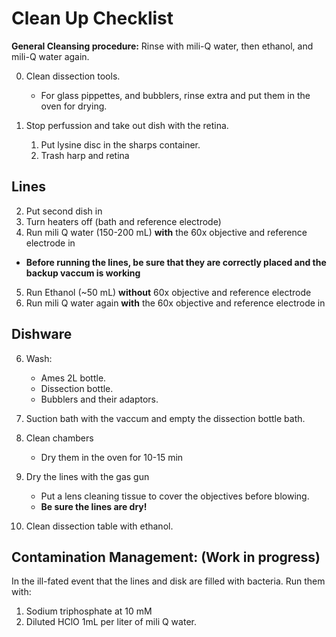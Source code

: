  # Clean Up Checklist

**General Cleansing procedure:** Rinse with mili-Q water, then ethanol, and  mili-Q water again. 

0. Clean dissection tools.
    - For glass pippettes, and bubblers, rinse extra and put them in the oven for drying. 

1. Stop perfussion and take out dish with the retina. 
    1. Put lysine disc in the sharps container.
    2. Trash harp and retina
## Lines
2. Put second dish in
3. Turn heaters off (bath and reference electrode)
4. Run mili Q water (150-200 mL) **with** the 60x objective and reference electrode in
 - **Before running the lines, be sure that they are correctly placed and the backup vaccum is working**
5. Run Ethanol (~50 mL) **without** 60x objective and reference electrode
6. Run mili Q water again **with** the 60x objective and reference electrode in

## Dishware
6. Wash: 
    - Ames 2L bottle.
    - Dissection bottle.
    - Bubblers and their adaptors.
7. Suction bath with the vaccum and empty the dissection bottle bath. 

8. Clean chambers
    - Dry them in the oven for 10-15 min
9. Dry the lines with the gas gun
    - Put a lens cleaning tissue to cover the objectives before blowing.
    -  **Be sure the lines are dry!**

9. Clean dissection table with ethanol. 


## Contamination Management: (Work in progress)
In the ill-fated event that the lines and disk are filled with bacteria. Run them with: 
1. Sodium triphosphate at 10 mM
2. Diluted HClO 1mL per liter of mili Q water. 
